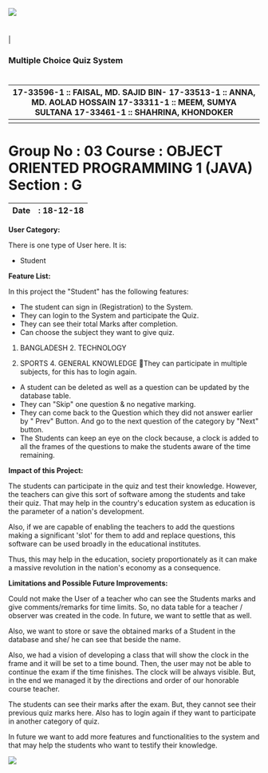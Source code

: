![](RackMultipart20200501-4-n5bfna_html_bb98671b01b0edfb.png)
#

|
### **Multiple Choice Quiz System**

#
17-33596-1 :: FAISAL, MD. SAJID BIN- 17-33513-1 :: ANNA, MD. AOLAD HOSSAIN 17-33311-1 :: MEEM, SUMYA SULTANA 17-33461-1 :: SHAHRINA, KHONDOKER |
| --- |
| |

# Group No : 03 Course : OBJECT ORIENTED PROGRAMMING 1 (JAVA) Section : G

| **Date** | **: 18-12-18** |
| --- | --- |

**User Category:**

There is one type of User here. It is:

- Student

**Feature List:**

In this project the &quot;Student&quot; has the following features:

- The student can sign in (Registration) to the System.
- They can login to the System and participate the Quiz.
- They can see their total Marks after completion.
- Can choose the subject they want to give quiz.

1. BANGLADESH 2. TECHNOLOGY

3. SPORTS 4. GENERAL KNOWLEDGE They can participate in multiple subjects, for this has to login again.

- A student can be deleted as well as a question can be updated by the database table.
- They can &quot;Skip&quot; one question &amp; no negative marking.
- They can come back to the Question which they did not answer earlier by &quot; Prev&quot; Button. And go to the next question of the category by &quot;Next&quot; button.
- The Students can keep an eye on the clock because, a clock is added to all the frames of the questions to make the students aware of the time remaining.

**Impact of this Project:**

The students can participate in the quiz and test their knowledge. However, the teachers can give this sort of software among the students and take their quiz. That may help in the country&#39;s education system as education is the parameter of a nation&#39;s development.

Also, if we are capable of enabling the teachers to add the questions making a significant &#39;slot&#39; for them to add and replace questions, this software can be used broadly in the educational institutes.

Thus, this may help in the education, society proportionately as it can make a massive revolution in the nation&#39;s economy as a consequence.

**Limitations and Possible Future Improvements:**

Could not make the User of a teacher who can see the Students marks and give comments/remarks for time limits. So, no data table for a teacher / observer was created in the code. In future, we want to settle that as well.

Also, we want to store or save the obtained marks of a Student in the database and she/ he can see that beside the name.

Also, we had a vision of developing a class that will show the clock in the frame and it will be set to a time bound. Then, the user may not be able to continue the exam if the time finishes. The clock will be always visible. But, in the end we managed it by the directions and order of our honorable course teacher.

The students can see their marks after the exam. But, they cannot see their previous quiz marks here. Also has to login again if they want to participate in another category of quiz.

In future we want to add more features and functionalities to the system and that may help the students who want to testify their knowledge.

![](RackMultipart20200501-4-n5bfna_html_8cf9260cfc0de8de.png)
